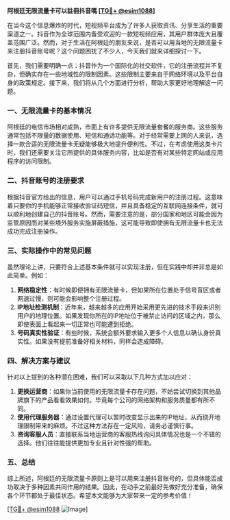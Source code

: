 **阿根廷无限流量卡可以註冊抖音嗎 [[TG💪+ @esim1088](https://t.me/s/esim1088)]**

在当今这个信息爆炸的时代，短视频平台成为了许多人获取资讯、分享生活的重要渠道之一。抖音作为全球范围内备受欢迎的一款短视频应用，其用户群体庞大且覆盖范围广泛。然而，对于生活在阿根廷的朋友来说，是否可以用当地的无限流量卡来注册抖音账号呢？这个问题困扰了不少人，今天我们就来详细探讨一下。

首先，我们需要明确一点：抖音作为一个国际化的社交软件，它的注册流程并不复杂，但确实存在一些地域性的限制因素。这些限制主要来自于网络环境以及平台自身的政策规定。接下来，我们将从几个方面进行分析，帮助大家更好地理解这一问题。

### 一、无限流量卡的基本情况

阿根廷的电信市场相对成熟，市面上有许多提供无限流量套餐的服务商。这些服务通常包括不限量的数据使用、短信和通话功能等。对于经常需要上网的人来说，选择一款合适的无限流量卡无疑能够极大地提升便利性。不过，在考虑使用这类卡片时，我们还需要关注它所提供的具体服务内容，比如是否有对某些特定网站或应用程序的访问限制。

### 二、抖音账号的注册要求

根据抖音官方给出的信息，用户可以通过手机号码完成新用户的注册过程。这意味着只要你的手机能够正常接收验证码短信，并且具备稳定的互联网连接条件，就可以顺利地创建自己的抖音账号。然而，需要注意的是，部分国家和地区可能会因为监管原因而对某些境外服务实施屏蔽措施，这可能导致即使拥有无限流量卡也无法成功完成注册操作。

### 三、实际操作中的常见问题

虽然理论上讲，只要符合上述基本条件就可以实现注册，但在实践中却并非总是如此简单。例如：

1. **网络稳定性**：有时候即便拥有无限流量卡，但如果所在位置处于信号盲区或者网速过慢，则可能会影响整个注册过程。
2. **IP地址检测机制**：近年来，越来越多的应用开始采用更先进的技术手段来识别用户的地理位置。如果发现你所在的IP地址位于被禁止访问的区域之内，那么即使表面上看起来一切正常也可能遭到拒绝。
3. **号码真实性验证**：有些时候，系统会额外要求输入更多个人信息以确认身份真实性。如果没有提前准备好相关材料，同样会造成障碍。

### 四、解决方案与建议

针对以上提到的各种潜在困难，我们可以采取以下几种方式加以应对：

1. **更换运营商**：如果你当前使用的无限流量卡存在问题，不妨尝试切换到其他品牌旗下的产品看看效果如何。毕竟每个公司的网络架构和服务质量都有所不同。
2. **使用代理服务器**：通过设置代理可以暂时改变显示出来的IP地址，从而绕开地理限制带来的麻烦。不过这种方法存在一定风险，请务必谨慎行事。
3. **咨询客服人员**：直接联系当地运营商的客服热线询问具体情况也是一个不错的选择。他们往往能提供更加专业且针对性强的帮助。

### 五、总结

综上所述，阿根廷的无限流量卡原则上是可以用来注册抖音账号的，但具体能否成功取决于多种因素共同作用的结果。因此，在动手之前最好先做好充分准备，确保各个环节都处于最佳状态。希望本文能够为大家带来一定的参考价值！

[[TG💪+ @esim1088](https://t.me/s/esim1088) ![Image](https://i.postimg.cc/4NQfJmqS/Snipaste-2025-05-13-00-14-12.png)]